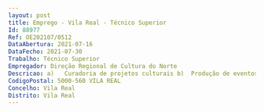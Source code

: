 ```yaml
--- 
layout: post
title: Emprego - Vila Real - Técnico Superior
Id: 88977
Ref: OE202107/0512
DataAbertura: 2021-07-16
DataFecho: 2021-07-30
Trabalho: Técnico Superior
Empregador: Direção Regional de Cultura do Norte
Descricao: a)	Curadoria de projetos culturais b)	Produção de eventos culturais c)	Gestão e promoção do Serviço Educativo da Casa das Artes d)	Apoio à produção e frente de casa e)	Coordenação da Casa das Artes.
CodigoPostal: 5000-560 VILA REAL
Concelho: Vila Real
Distrito: Vila Real
--- 
```

